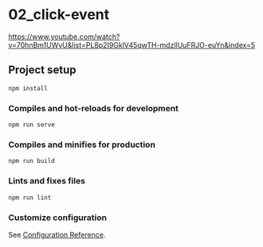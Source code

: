 # 02_click-event
https://www.youtube.com/watch?v=70hnBm1UWyU&list=PL8p2I9GklV45qwTH-mdzllUuFRJO-euYn&index=5

## Project setup
```
npm install
```

### Compiles and hot-reloads for development
```
npm run serve
```

### Compiles and minifies for production
```
npm run build
```

### Lints and fixes files
```
npm run lint
```

### Customize configuration
See [Configuration Reference](https://cli.vuejs.org/config/).
